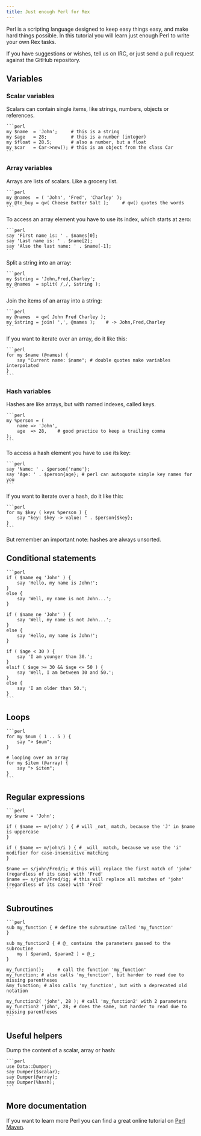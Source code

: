 ```yaml
---
title: Just enough Perl for Rex
---
```


Perl is a scripting language designed to keep easy things easy, and make hard things possible. In this tutorial you will learn just enough Perl to write your own Rex tasks.

If you have suggestions or wishes, tell us on IRC, or just send a pull request against the GitHub repository.

## Variables

### Scalar variables

Scalars can contain single items, like strings, numbers, objects or references.

    ```perl
    my $name  = 'John';     # this is a string
    my $age   = 28;         # this is a number (integer)
    my $float = 28.5;       # also a number, but a float
    my $car   = Car->new(); # this is an object from the class Car
    ```

### Array variables

Arrays are lists of scalars. Like a grocery list.

    ```perl
    my @names  = ( 'John', 'Fred', 'Charley' );
    my @to_buy = qw( Cheese Butter Salt );     # qw() quotes the words
    ```

To access an array element you have to use its index, which starts at zero:

    ```perl
    say 'First name is: ' . $names[0];
    say 'Last name is: ' . $name[2];
    say 'Also the last name: ' . $name[-1];
    ```

Split a string into an array:

    ```perl
    my $string = 'John,Fred,Charley';
    my @names  = split( /,/, $string );
    ```

Join the items of an array into a string:

    ```perl
    my @names  = qw( John Fred Charley );
    my $string = join( ',', @names );    # -> John,Fred,Charley
    ```

If you want to iterate over an array, do it like this:

    ```perl
    for my $name (@names) {
        say "Current name: $name"; # double quotes make variables interpolated
    }
    ```

### Hash variables

Hashes are like arrays, but with named indexes, called keys.

    ```perl
    my %person = (
        name => 'John',
        age  => 28,    # good practice to keep a trailing comma
    );
    ```

To access a hash element you have to use its key:

    ```perl
    say 'Name: ' . $person{'name'};
    say 'Age: ' . $person{age}; # perl can autoquote simple key names for you
    ```

If you want to iterate over a hash, do it like this:

    ```perl
    for my $key ( keys %person ) {
        say "key: $key -> value: " . $person{$key};
    }
    ```

But remember an important note: hashes are always unsorted.

## Conditional statements

    ```perl
    if ( $name eq 'John' ) {
        say 'Hello, my name is John!';
    }
    else {
        say 'Well, my name is not John...';
    }
    
    if ( $name ne 'John' ) {
        say 'Well, my name is not John...';
    }
    else {
        say 'Hello, my name is John!';
    }
    
    if ( $age < 30 ) {
        say 'I am younger than 30.';
    }
    elsif ( $age >= 30 && $age <= 50 ) {
        say 'Well, I am between 30 and 50.';
    }
    else {
        say 'I am older than 50.';
    }
    ```

## Loops

    ```perl
    for my $num ( 1 .. 5 ) {
        say "> $num";
    }
    
    # looping over an array
    for my $item (@array) {
        say "> $item";
    }
    ```

## Regular expressions

    ```perl
    my $name = 'John';
    
    if ( $name =~ m/john/ ) { # will _not_ match, because the 'J' in $name is uppercase
    }
    
    if ( $name =~ m/john/i ) { # _will_ match, because we use the 'i' modifier for case-insensitive matching
    }
    
    $name =~ s/john/Fred/i; # this will replace the first match of 'john' (regardless of its case) with 'Fred'
    $name =~ s/john/Fred/ig; # this will replace all matches of 'john' (regardless of its case) with 'Fred'
    ```

## Subroutines

    ```perl
    sub my_function { # define the subroutine called 'my_function'
    }
    
    sub my_function2 { # @_ contains the parameters passed to the subroutine
        my ( $param1, $param2 ) = @_;
    }
    
    my_function();     # call the function 'my_function'
    my_function; # also calls 'my_function', but harder to read due to missing parentheses
    &my_function; # also calls 'my_function', but with a deprecated old notation
    
    my_function2( 'john', 28 ); # call 'my_function2' with 2 parameters
    my_function2 'john', 28; # does the same, but harder to read due to missing parentheses
    ```

## Useful helpers

Dump the content of a scalar, array or hash:

    ```perl
    use Data::Dumper;
    say Dumper($scalar);
    say Dumper(@array);
    say Dumper(%hash);
    ```

## More documentation

If you want to learn more Perl you can find a great online tutorial on [Perl Maven](http://perlmaven.com/perl-tutorial).
